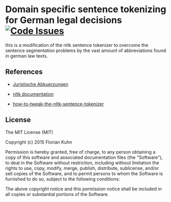 # Domain specific sentence tokenizing for German legal decisions [![Code Issues](https://www.quantifiedcode.com/api/v1/project/447cf86a0af9418d8d4e3f58d5002821/badge.svg)](https://www.quantifiedcode.com/app/project/447cf86a0af9418d8d4e3f58d5002821)

this is a modification of the nltk sentence tokenizer to overcome the 
sentence segmentation problems by the vast amount of abbreviations
found in german law texts.



## References

* [Juristische Abkuerzungen](http://www.juristische-abkuerzungen.de)

* [nltk documentation](http://www.nltk.org/_modules/nltk/tokenize/punkt.html)

* [how-to-tweak-the-nltk-sentence-tokenizer](http://stackoverflow.com/questions/14095971/how-to-tweak-the-nltk-sentence-tokenizer)



## License

The MIT License (MIT)

Copyright (c) 2015 Florian Kuhn

Permission is hereby granted, free of charge, to any person obtaining a copy
of this software and associated documentation files (the "Software"), to deal
in the Software without restriction, including without limitation the rights
to use, copy, modify, merge, publish, distribute, sublicense, and/or sell
copies of the Software, and to permit persons to whom the Software is
furnished to do so, subject to the following conditions:

The above copyright notice and this permission notice shall be included in
all copies or substantial portions of the Software.
